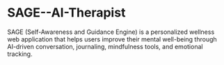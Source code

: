 # SAGE--AI-Therapist
SAGE (Self-Awareness and Guidance Engine) is a personalized wellness web application that helps users improve their mental well-being through AI-driven conversation, journaling, mindfulness tools, and emotional tracking.
